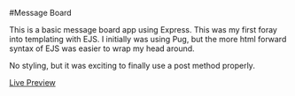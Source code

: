 #Message Board

This is a basic message board app using Express. This was my first foray into templating with EJS. I initially was using Pug, but the more html forward syntax of EJS was easier to wrap my head around. 

No styling, but it was exciting to finally use a post method properly. 

[Live Preview](https://infinite-tundra-07147.herokuapp.com/)
